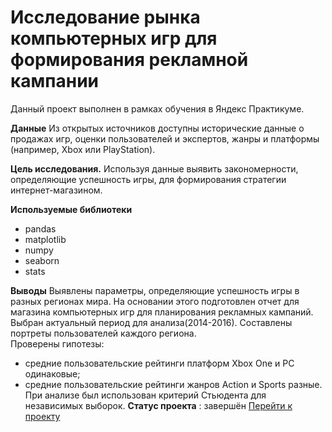 # Исследование рынка компьютерных игр для формирования рекламной кампании
Данный проект выполнен в рамках обучения в Яндекс Практикуме.

 
**Данные**
Из открытых источников доступны исторические данные о продажах игр, оценки пользователей и экспертов, жанры и платформы (например, Xbox или PlayStation). 

**Цель исследования.**
Используя данные выявить закономерности, определяющие успешность игры, для формирования стратегии интернет-магазином.

**Используемые библиотеки**
* pandas
* matplotlib
* numpy 
* seaborn 
* stats

**Выводы**
Выявлены параметры, определяющие успешность игры в разных регионах мира. На основании этого подготовлен отчет для магазина компьютерных игр для планирования рекламных кампаний. Выбран актуальный период для анализа(2014-2016). Составлены портреты пользователей каждого региона.  
Проверены гипотезы: 
* средние пользовательские рейтинги платформ Xbox One и PC одинаковые;
* средние пользовательские рейтинги жанров Action и Sports разные.
При анализе был использован критерий Стьюдента для независимых выборок.
**Статус проекта** : завершён 
[Перейти к проекту](https://github.com/Anstosia/analysis_games/blob/main/analiz_games.ipynb) 
